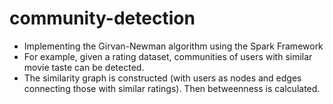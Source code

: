 # community-detection
* Implementing the Girvan-Newman algorithm using the Spark Framework
* For example, given a rating dataset, communities of users with similar movie taste can be detected.
* The similarity graph is constructed (with users as nodes and edges connecting those with similar ratings). Then betweenness is calculated.

